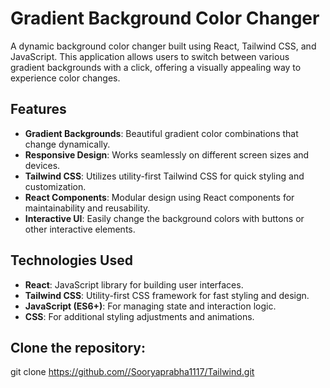 # Gradient Background Color Changer

A dynamic background color changer built using React, Tailwind CSS, and JavaScript. This application allows users to switch between various gradient backgrounds with a click, offering a visually appealing way to experience color changes.

## Features

- **Gradient Backgrounds**: Beautiful gradient color combinations that change dynamically.
- **Responsive Design**: Works seamlessly on different screen sizes and devices.
- **Tailwind CSS**: Utilizes utility-first Tailwind CSS for quick styling and customization.
- **React Components**: Modular design using React components for maintainability and reusability.
- **Interactive UI**: Easily change the background colors with buttons or other interactive elements.

## Technologies Used

- **React**: JavaScript library for building user interfaces.
- **Tailwind CSS**: Utility-first CSS framework for fast styling and design.
- **JavaScript (ES6+)**: For managing state and interaction logic.
- **CSS**: For additional styling adjustments and animations.


## **Clone the repository:**

   
   git clone https://github.com//Sooryaprabha1117/Tailwind.git
